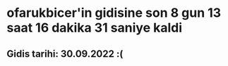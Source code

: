 # ofarukbicer'in gidisine son 8 gun 13 saat 16 dakika 31 saniye kaldi

## Gidis tarihi: 30.09.2022 :(